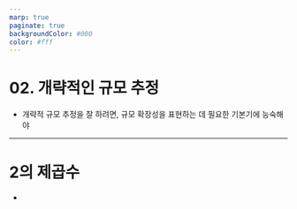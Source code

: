 ```yaml
---
marp: true
paginate: true
backgroundColor: #000
color: #fff
---
```


# 02. 개략적인 규모 추정

- 개략적 규모 추정을 잘 하려면, 규모 확장성을 표현하는 데 필요한 기본기에 능숙해야

---

# 2의 제곱수

-

